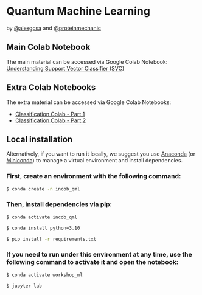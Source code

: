 # Quantum Machine Learning

by [@alexgcsa](https://twitter.com/alexgcsa) and [@proteinmechanic](https://twitter.com/proteinmechanic)


## Main Colab Notebook
The main material can be accessed via Google Colab Notebook:
[Understanding Support Vector Classifier (SVC)](https://colab.research.google.com/github/alexgcsa/incob2023/blob/master/UnderstandingSVC.ipynb)





## Extra Colab Notebooks

The extra material can be accessed via Google Colab Notebooks:
- [Classification Colab - Part 1](https://colab.research.google.com/github/alexgcsa/incob2023/blob/master/mlw_extra_p1.ipynb)
- [Classification Colab - Part 2](https://colab.research.google.com/github/alexgcsa/incob2023/blob/master/mlw_extra_p2.ipynb)


## Local installation

Alternatively, if you want to run it locally, we suggest you use [Anaconda](https://docs.anaconda.com/free/anaconda/install/) (or [Miniconda](https://docs.conda.io/en/latest/miniconda.html)) to manage a virtual environment and install dependencies.


### First, create an environment with the following command:

```bash
$ conda create -n incob_qml
```

### Then, install dependencies via pip:


```bash
$ conda activate incob_qml

$ conda install python=3.10

$ pip install -r requirements.txt
```

### If you need to run under this environment at any time, use the following command to activate it and open the notebook:

```bash
$ conda activate workshop_ml

$ jupyter lab
```


